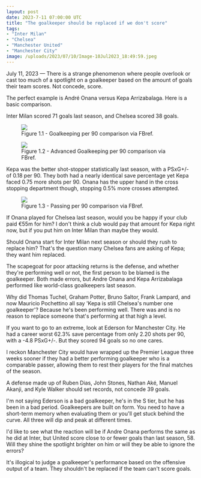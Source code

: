```yaml
---
layout: post
date: 2023-7-11 07:00:00 UTC
title: "The goalkeeper should be replaced if we don't score"
tags: 
- "Inter Milan"
- "Chelsea"
- "Manchester United"
- "Manchester City"
image: /uploads/2023/07/10/Image-10Jul2023_18:49:59.jpeg
--- 
```


July 11, 2023 — There is a strange phenomenon where people overlook or cast too much of a spotlight on a goalkeeper based on the amount of goals their team scores. Not concede, score. 

<!---more--->

The perfect example is André Onana versus Kepa Arrizabalaga. Here is a basic comparison.

Inter Milan scored 71 goals last season, and Chelsea scored 38 goals. 

<figure>
    <img src="https://tacticsjournal.com/uploads/2023/07/10/Image-10Jul2023_16:52:06.jpeg">
    <figcaption>Figure 1.1 - Goalkeeping per 90 comparison via FBref.</figcaption>
</figure> 


<figure>
    <img src="https://tacticsjournal.com/uploads/2023/07/10/Image-10Jul2023_16:51:12.jpeg">
    <figcaption>Figure 1.2 - Advanced Goalkeeping per 90 comparison via FBref.</figcaption>
</figure> 

Kepa was the better shot-stopper statistically last season, with a PSxG+/- of 0.18 per 90. They both had a nearly identical save percentage yet Kepa faced 0.75 more shots per 90.  Onana has the upper hand in the cross stopping department though, stopping 0.5% more crosses attempted.  

<figure>
    <img src="https://tacticsjournal.com/uploads/2023/07/10/Image-10Jul2023_17:31:36.jpeg">
    <figcaption>Figure 1.3 - Passing per 90 comparison via FBref.</figcaption>
</figure> 

If Onana played for Chelsea last season, would you be happy if your club paid €55m for him? I don't think a club would pay that amount for Kepa right now, but if you put him on Inter Milan than maybe they would. 

Should Onana start for Inter Milan next season or should they rush to replace him? That's the question many Chelsea fans are asking of Kepa; they want him replaced. 

The scapegoat for poor attacking returns is the defense, and whether they're performing well or not, the first person to be blamed is the goalkeeper. Both made errors, but Andre Onana and Kepa Arrizabalaga performed like world-class goalkeepers last season. 

Why did Thomas Tuchel, Graham Potter, Bruno Saltor, Frank Lampard, and now Mauricio Pochettino all say 'Kepa is still Chelsea's number one goalkeeper'? Because he's been performing well. There was and is no reason to replace someone that's performing at that high a level. 

If you want to go to an extreme, look at Ederson for Manchester City. He had a career worst 62.3% save percentage from only 2.20 shots per 90, with a -4.8 PSxG+/-. But they scored 94 goals so no one cares. 

I reckon Manchester City would have wrapped up the Premier League three weeks sooner if they had a better performing goalkeeper who is a comparable passer, allowing them to rest their players for the final matches of the season. 

A defense made up of Ruben Dias, John Stones, Nathan Aké, Manuel Akanji, and Kyle Walker should set records, not concede 39 goals. 

I'm not saying Ederson is a bad goalkeeper, he's in the S tier, but he has been in a bad period. Goalkeepers are built on form. You need to have a short-term memory when evaluating them or you'll get stuck behind the curve. All three will dip and peak at different times. 

I'd like to see what the reaction will be if Andre Onana performs the same as he did at Inter, but United score close to or fewer goals than last season, 58. Will they shine the spotlight brighter on him or will they be able to ignore the errors? 

It's illogical to judge a goalkeeper's performance based on the offensive output of a team. They shouldn't be replaced if the team can't score goals.
